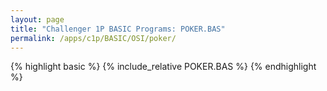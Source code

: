 ```yaml
---
layout: page
title: "Challenger 1P BASIC Programs: POKER.BAS"
permalink: /apps/c1p/BASIC/OSI/poker/
---
```


{% highlight basic %}
{% include_relative POKER.BAS %}
{% endhighlight %}
